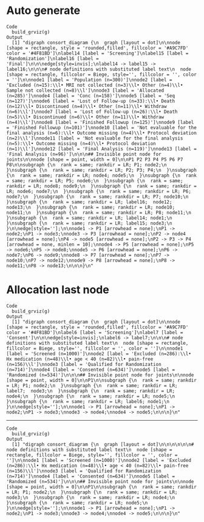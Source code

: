 # Auto generate

    Code
      build_grviz(g)
    Output
      [1] "digraph consort_diagram {\n  graph [layout = dot]\n\nnode [shape = rectangle, style = 'rounded,filled', fillcolor = '#A9C7FD' color = '#4F81BD']\nlabel14 [label = 'Screening']\nlabel15 [label = 'Randomization']\nlabel16 [label = 'Final']\n\n\nedge[style=invis];\nlabel14 -> label15 -> label16;\n\n\n# node definitions with substituted label text\n  node [shape = rectangle, fillcolor = Biege, style='', fillcolor = '', color = '']\n\nnode1 [label = 'Population (n=300)']\nnode2 [label = 'Excluded (n=15):\\l• MRI not collected (n=3)\\l• Other (n=4)\\l• Sample not collected (n=8)\\l']\nnode3 [label = 'Allocated (n=285)']\nnode4 [label = 'Conc (n=158)']\nnode5 [label = 'Seq (n=127)']\nnode6 [label = 'Lost of Follow-up (n=33):\\l• Death (n=12)\\l• Discontinued (n=4)\\l• Other (n=11)\\l• Withdraw (n=6)\\l']\nnode7 [label = 'Lost of Follow-up (n=26):\\l• Death (n=5)\\l• Discontinued (n=6)\\l• Other (n=11)\\l• Withdraw (n=4)\\l']\nnode8 [label = 'Finished Followup (n=125)']\nnode9 [label = 'Finished Followup (n=101)']\nnode10 [label = 'Not evaluable for the final analysis (n=6):\\l• Outcome missing (n=4)\\l• Protocol deviation (n=2)\\l']\nnode11 [label = 'Not evaluable for the final analysis (n=5):\\l• Outcome missing (n=4)\\l• Protocol deviation (n=1)\\l']\nnode12 [label = 'Final Analysis (n=119)']\nnode13 [label = 'Final Analysis (n=96)']\n\n\n## Invisible point node for joints\n\nnode [shape = point, width = 0]\n\nP1 P2 P3 P4 P5 P6 P7 P8\n\nsubgraph {\n  rank = same; rankdir = LR; P1; node2;\n  }\nsubgraph {\n  rank = same; rankdir = LR; P2; P3; P4;\n  }\nsubgraph {\n  rank = same; rankdir = LR; node4; node5;\n  }\nsubgraph {\n  rank = same; rankdir = LR; P5; node6;\n  }\nsubgraph {\n  rank = same; rankdir = LR; node8; node9;\n  }\nsubgraph {\n  rank = same; rankdir = LR; node6; node7;\n  }\nsubgraph {\n  rank = same; rankdir = LR; P6; node7;\n  }\nsubgraph {\n  rank = same; rankdir = LR; P7; node10;\n  }\nsubgraph {\n  rank = same; rankdir = LR; label16;  node12; node13;\n  }\nsubgraph {\n  rank = same; rankdir = LR; node10; node11;\n  }\nsubgraph {\n  rank = same; rankdir = LR; P8; node11;\n  }\nsubgraph {\n  rank = same; rankdir = LR; label14; node1;\n  }\nsubgraph {\n  rank = same; rankdir = LR; label15; node3;\n  }\n\nedge[style=''];\n\nnode1 -> P1 [arrowhead = none];\nP1 -> node2;\nP1 -> node3;\nnode3 -> P3 [arrowhead = none];\nP2 -> node4 [arrowhead = none];\nP4 -> node5 [arrowhead = none];\nP2 -> P3 -> P4 [arrowhead = none, minlen = 10];\nnode4 -> P5 [arrowhead = none];\nP5 -> node6;\nP5 -> node8;\nnode5 -> P6 [arrowhead = none];\nP6 -> node7;\nP6 -> node9;\nnode8 -> P7 [arrowhead = none];\nP7 -> node10;\nP7 -> node12;\nnode9 -> P8 [arrowhead = none];\nP8 -> node11;\nP8 -> node13;\n\n\n}\n"

# Allocation last node

    Code
      build_grviz(g)
    Output
      [1] "digraph consort_diagram {\n  graph [layout = dot]\n\nnode [shape = rectangle, style = 'rounded,filled', fillcolor = '#A9C7FD' color = '#4F81BD']\nlabel6 [label = 'Screening']\nlabel7 [label = 'Consent']\n\n\nedge[style=invis];\nlabel6 -> label7;\n\n\n# node definitions with substituted label text\n  node [shape = rectangle, fillcolor = Biege, style='', fillcolor = '', color = '']\n\nnode1 [label = 'Screened (n=1000)']\nnode2 [label = 'Excluded (n=286):\\l• Hx medication (n=48)\\l• age < 40 (n=82)\\l• pain-free (n=156)\\l']\nnode3 [label = 'Qualified for Randomization (n=714)']\nnode4 [label = 'Consented (n=634)']\nnode5 [label = 'Randomized (n=534)']\n\n\n## Invisible point node for joints\n\nnode [shape = point, width = 0]\n\nP1\n\nsubgraph {\n  rank = same; rankdir = LR; P1; node2;\n  }\nsubgraph {\n  rank = same; rankdir = LR; label7;  node3;\n  }\nsubgraph {\n  rank = same; rankdir = LR; node4;\n  }\nsubgraph {\n  rank = same; rankdir = LR; node5;\n  }\nsubgraph {\n  rank = same; rankdir = LR; label6; node1;\n  }\n\nedge[style=''];\n\nnode1 -> P1 [arrowhead = none];\nP1 -> node2;\nP1 -> node3;\nnode3 -> node4;\nnode4 -> node5;\n\n\n}\n"

---

    Code
      build_grviz(g)
    Output
      [1] "digraph consort_diagram {\n  graph [layout = dot]\n\n\n\n\n\n# node definitions with substituted label text\n  node [shape = rectangle, fillcolor = Biege, style='', fillcolor = '', color = '']\n\nnode1 [label = 'Screened (n=1000)']\nnode2 [label = 'Excluded (n=286):\\l• Hx medication (n=48)\\l• age < 40 (n=82)\\l• pain-free (n=156)\\l']\nnode3 [label = 'Qualified for Randomization (n=714)']\nnode4 [label = 'Consented (n=634)']\nnode5 [label = 'Randomized (n=534)']\n\n\n## Invisible point node for joints\n\nnode [shape = point, width = 0]\n\nP1\n\nsubgraph {\n  rank = same; rankdir = LR; P1; node2;\n  }\nsubgraph {\n  rank = same; rankdir = LR; node3;\n  }\nsubgraph {\n  rank = same; rankdir = LR; node4;\n  }\nsubgraph {\n  rank = same; rankdir = LR; node5;\n  }\n\nedge[style=''];\n\nnode1 -> P1 [arrowhead = none];\nP1 -> node2;\nP1 -> node3;\nnode3 -> node4;\nnode4 -> node5;\n\n\n}\n"

